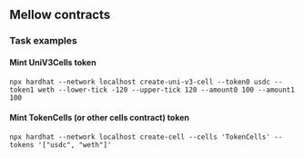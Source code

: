 ## Mellow contracts

### Task examples

#### Mint UniV3Cells token

```
npx hardhat --network localhost create-uni-v3-cell --token0 usdc --token1 weth --lower-tick -120 --upper-tick 120 --amount0 100 --amount1 100
```

#### Mint TokenCells (or other cells contract) token

```
npx hardhat --network localhost create-cell --cells 'TokenCells' --tokens '["usdc", "weth"]'
```
